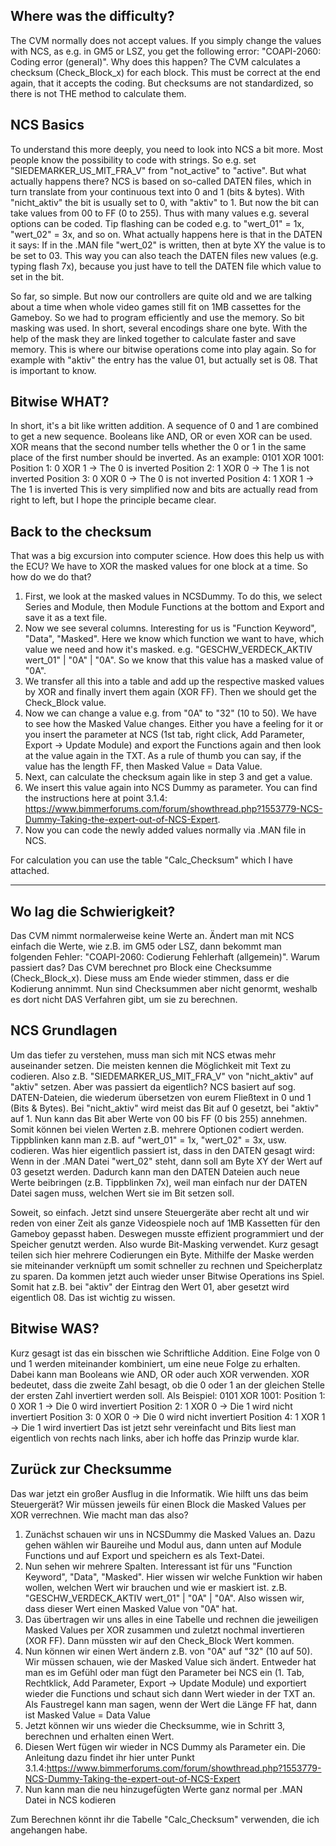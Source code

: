  ## Where was the difficulty?
The CVM normally does not accept values. If you simply change the values with NCS, as e.g. in GM5 or LSZ, you get the following error: "COAPI-2060: Coding error (general)". Why does this happen?
The CVM calculates a checksum (Check_Block_x) for each block. This must be correct at the end again, that it accepts the coding. But checksums are not standardized, so there is not THE method to calculate them.

## NCS Basics
To understand this more deeply, you need to look into NCS a bit more. Most people know the possibility to code with strings. So e.g. set "SIEDEMARKER_US_MIT_FRA_V" from "not_active" to "active". But what actually happens there?
NCS is based on so-called DATEN files, which in turn translate from your continuous text into 0 and 1 (bits & bytes). With "nicht_aktiv" the bit is usually set to 0, with "aktiv" to 1. But now the bit can take values from 00 to FF (0 to 255). Thus with many values e.g. several options can be coded. Tip flashing can be coded e.g. to "wert_01" = 1x, "wert_02" = 3x, and so on. What actually happens here is that in the DATEN it says: If in the .MAN file "wert_02" is written, then at byte XY the value is to be set to 03. This way you can also teach the DATEN files new values (e.g. typing flash 7x), because you just have to tell the DATEN file which value to set in the bit.

So far, so simple.
But now our controllers are quite old and we are talking about a time when whole video games still fit on 1MB cassettes for the Gameboy. So we had to program efficiently and use the memory. So bit masking was used. In short, several encodings share one byte. With the help of the mask they are linked together to calculate faster and save memory. This is where our bitwise operations come into play again. So for example with "aktiv" the entry has the value 01, but actually set is 08. That is important to know.

## Bitwise WHAT?
In short, it's a bit like written addition. A sequence of 0 and 1 are combined to get a new sequence. Booleans like AND, OR or even XOR can be used.
XOR means that the second number tells whether the 0 or 1 in the same place of the first number should be inverted.
As an example: 0101 XOR 1001:
Position 1: 0 XOR 1 -> The 0 is inverted
Position 2: 1 XOR 0 -> The 1 is not inverted
Position 3: 0 XOR 0 -> The 0 is not inverted
Position 4: 1 XOR 1 -> The 1 is inverted
This is very simplified now and bits are actually read from right to left, but I hope the principle became clear.

## Back to the checksum
That was a big excursion into computer science. How does this help us with the ECU?
We have to XOR the masked values for one block at a time. So how do we do that?

1. First, we look at the masked values in NCSDummy. To do this, we select Series and Module, then Module Functions at the bottom and Export and save it as a text file. 
2. Now we see several columns. Interesting for us is "Function Keyword", "Data", "Masked". Here we know which function we want to have, which value we need and how it's masked. e.g. "GESCHW_VERDECK_AKTIV wert_01" | "0A" | "0A". So we know that this value has a masked value of "0A".
3. We transfer all this into a table and add up the respective masked values by XOR and finally invert them again (XOR FF). Then we should get the Check_Block value.
4. Now we can change a value e.g. from "0A" to "32" (10 to 50). We have to see how the Masked Value changes. Either you have a feeling for it or you insert the parameter at NCS (1st tab, right click, Add Parameter, Export -> Update Module) and export the Functions again and then look at the value again in the TXT. As a rule of thumb you can say, if the value has the length FF, then Masked Value = Data Value.
5. Next, can calculate the checksum again like in step 3 and get a value.
6. We insert this value again into NCS Dummy as parameter. You can find the instructions here at point 3.1.4: https://www.bimmerforums.com/forum/showthread.php?1553779-NCS-Dummy-Taking-the-expert-out-of-NCS-Expert.
7. Now you can code the newly added values normally via .MAN file in NCS.

For calculation you can use the table "Calc_Checksum" which I have attached.

 --- 

## Wo lag die Schwierigkeit?
Das CVM nimmt normalerweise keine Werte an. Ändert man mit NCS einfach die Werte, wie z.B. im GM5 oder LSZ, dann bekommt man folgenden Fehler: "COAPI-2060: Codierung Fehlerhaft (allgemein)". Warum passiert das?
Das CVM berechnet pro Block eine Checksumme (Check_Block_x). Diese muss am Ende wieder stimmen, dass er die Kodierung annimmt. Nun sind Checksummen aber nicht genormt, weshalb es dort nicht DAS Verfahren gibt, um sie zu berechnen. 

## NCS Grundlagen
Um das tiefer zu verstehen, muss man sich mit NCS etwas mehr auseinander setzen. Die meisten kennen die Möglichkeit mit Text zu codieren. Also z.B. "SIEDEMARKER_US_MIT_FRA_V" von "nicht_aktiv" auf "aktiv" setzen. Aber was passiert da eigentlich?
NCS basiert auf sog. DATEN-Dateien, die wiederum übersetzen von eurem Fließtext in 0 und 1 (Bits & Bytes). Bei "nicht_aktiv" wird meist das Bit auf 0 gesetzt, bei "aktiv" auf 1. Nun kann das Bit aber Werte von 00 bis FF (0 bis 255) annehmen. Somit können bei vielen Werten z.B. mehrere Optionen codiert werden. Tippblinken kann man z.B. auf "wert_01" = 1x, "wert_02" = 3x, usw. codieren. Was hier eigentlich passiert ist, dass in den DATEN gesagt wird: Wenn in der .MAN Datei "wert_02" steht, dann soll am Byte XY der Wert auf 03 gesetzt werden. Dadurch kann man den DATEN Dateien auch neue Werte beibringen (z.B. Tippblinken 7x), weil man einfach nur der DATEN Datei sagen muss, welchen Wert sie im Bit setzen soll.

Soweit, so einfach.
Jetzt sind unsere Steuergeräte aber recht alt und wir reden von einer Zeit als ganze Videospiele noch auf 1MB Kassetten für den Gameboy gepasst haben. Deswegen musste effizient programmiert und der Speicher genutzt werden. Also wurde Bit-Masking verwendet. Kurz gesagt teilen sich hier mehrere Codierungen ein Byte. Mithilfe der Maske werden sie miteinander verknüpft um somit schneller zu rechnen und Speicherplatz zu sparen. Da kommen jetzt auch wieder unser Bitwise Operations ins Spiel. Somit hat z.B. bei "aktiv" der Eintrag den Wert 01, aber gesetzt wird eigentlich 08. Das ist wichtig zu wissen.

## Bitwise WAS?
Kurz gesagt ist das ein bisschen wie Schriftliche Addition. Eine Folge von 0 und 1 werden miteinander kombiniert, um eine neue Folge zu erhalten. Dabei kann man Booleans wie AND, OR oder auch XOR verwenden.
XOR bedeutet, dass die zweite Zahl besagt, ob die 0 oder 1 an der gleichen Stelle der ersten Zahl invertiert werden soll.
Als Beispiel: 0101 XOR 1001:
Position 1: 0 XOR 1 -> Die 0 wird invertiert
Position 2: 1 XOR 0 -> Die 1 wird nicht invertiert
Position 3: 0 XOR 0 -> Die 0 wird nicht invertiert
Position 4: 1 XOR 1 -> Die 1 wird invertiert
Das ist jetzt sehr vereinfacht und Bits liest man eigentlich von rechts nach links, aber ich hoffe das Prinzip wurde klar.

## Zurück zur Checksumme
Das war jetzt ein großer Ausflug in die Informatik. Wie hilft uns das beim Steuergerät?
Wir müssen jeweils für einen Block die Masked Values per XOR verrechnen. Wie macht man das also?

1. Zunächst schauen wir uns in NCSDummy die Masked Values an. Dazu gehen wählen wir Baureihe und Modul aus, dann unten auf Module Functions und auf Export und speichern es als Text-Datei.
2. Nun sehen wir mehrere Spalten. Interessant ist für uns "Function Keyword", "Data", "Masked". Hier wissen wir welche Funktion wir haben wollen, welchen Wert wir brauchen und wie er maskiert ist. z.B. "GESCHW_VERDECK_AKTIV wert_01" | "0A" | "0A". Also wissen wir, dass dieser Wert einen Masked Value von "0A" hat.
3. Das übertragen wir uns alles in eine Tabelle und rechnen die jeweiligen Masked Values per XOR zusammen und zuletzt nochmal invertieren (XOR FF). Dann müssten wir auf den Check_Block Wert kommen.
4. Nun können wir einen Wert ändern z.B. von "0A" auf "32" (10 auf 50). Wir müssen schauen, wie der Masked Value sich ändert. Entweder hat man es im Gefühl oder man fügt den Parameter bei NCS ein (1. Tab, Rechtklick, Add Parameter, Export -> Update Module) und exportiert wieder die Functions und schaut sich dann Wert wieder in der TXT an. Als Faustregel kann man sagen, wenn der Wert die Länge FF hat, dann ist Masked Value = Data Value
5. Jetzt können wir uns wieder die Checksumme, wie in Schritt 3, berechnen und erhalten einen Wert.
6. Diesen Wert fügen wir wieder in NCS Dummy als Parameter ein. Die Anleitung dazu findet ihr hier unter Punkt 3.1.4:https://www.bimmerforums.com/forum/showthread.php?1553779-NCS-Dummy-Taking-the-expert-out-of-NCS-Expert
7. Nun kann man die neu hinzugefügten Werte ganz normal per .MAN Datei in NCS kodieren

Zum Berechnen könnt ihr die Tabelle "Calc_Checksum" verwenden, die ich angehangen habe.


